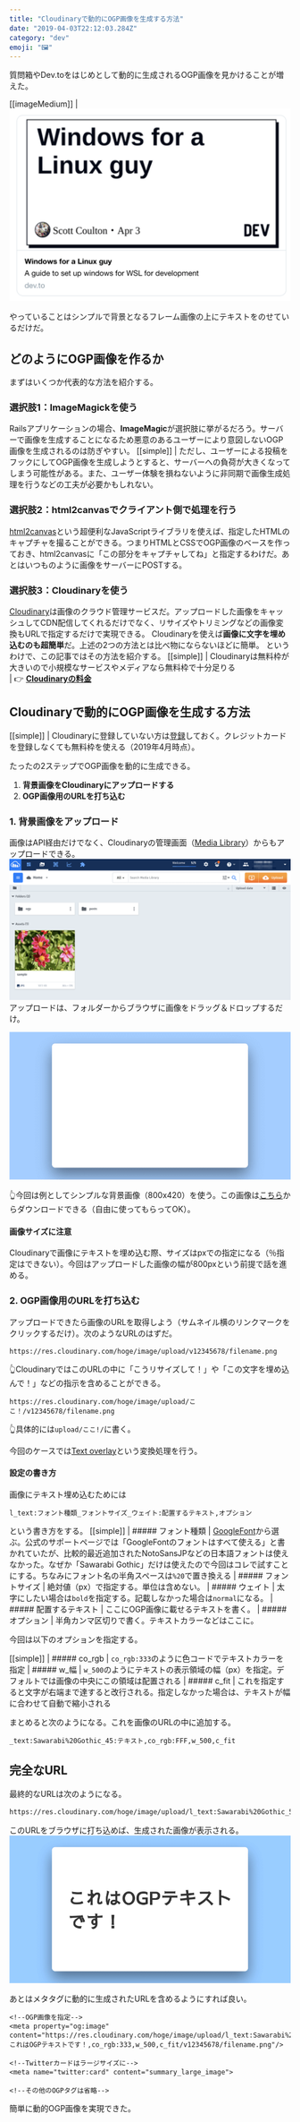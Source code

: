 ```yaml
---
title: "Cloudinaryで動的にOGP画像を生成する方法"
date: "2019-04-03T22:12:03.284Z"
category: "dev"
emoji: "🖼"
---
```


質問箱やDev.toをはじめとして動的に生成されるOGP画像を見かけることが増えた。

[[imageMedium]]
| ![Dev.toのOGP画像](2019-04-03-11-27-42.png)

やっていることはシンプルで背景となるフレーム画像の上にテキストをのせているだけだ。

## どのようにOGP画像を作るか
まずはいくつか代表的な方法を紹介する。

### 選択肢1：ImageMagickを使う
Railsアプリケーションの場合、**ImageMagic**が選択肢に挙がるだろう。サーバーで画像を生成することになるため悪意のあるユーザーにより意図しないOGP画像を生成されるのは防ぎやすい。
[[simple]]
| ただし、ユーザーによる投稿をフックにしてOGP画像を生成しようとすると、サーバーへの負荷が大きくなってしまう可能性がある。また、ユーザー体験を損ねないように非同期で画像生成処理を行うなどの工夫が必要かもしれない。

### 選択肢2：html2canvasでクライアント側で処理を行う
[html2canvas](https://html2canvas.hertzen.com/)という超便利なJavaScriptライブラリを使えば、指定したHTMLのキャプチャを撮ることができる。つまりHTMLとCSSでOGP画像のベースを作っておき、html2canvasに「この部分をキャプチャしてね」と指定するわけだ。あとはいつものように画像をサーバーにPOSTする。

### 選択肢3：Cloudinaryを使う
[Cloudinary](http://cloudinary.com)は画像のクラウド管理サービスだ。アップロードした画像をキャッシュしてCDN配信してくれるだけでなく、リサイズやトリミングなどの画像変換もURLで指定するだけで実現できる。
Cloudinaryを使えば**画像に文字を埋め込むのも超簡単**だ。上述の2つの方法とは比べ物にならないほどに簡単。
というわけで、この記事ではその方法を紹介する。
[[simple]]
| Cloudinaryは無料枠が大きいので小規模なサービスやメディアなら無料枠で十分足りる<br>
| 👉 [**Cloudinaryの料金**](https://cloudinary.com/pricing)


## Cloudinaryで動的にOGP画像を生成する方法

[[simple]]
| Cloudinaryに登録していない方は[登録](https://cloudinary.com/pricing)しておく。クレジットカードを登録しなくても無料枠を使える（2019年4月時点）。


たったの2ステップでOGP画像を動的に生成できる。
1. **背景画像をCloudinaryにアップロードする**
2. **OGP画像用のURLを打ち込む**

### 1. 背景画像をアップロード
画像はAPI経由だけでなく、Cloudinaryの管理画面（[Media Library](https://cloudinary.com/console/media_library)）からもアップロードできる。
![Cloudinary Media Library](2019-04-03-12-06-12.png)
アップロードは、フォルダーからブラウザに画像をドラッグ＆ドロップするだけ。

![](2019-04-03-12-14-37.png)

👆今回は例としてシンプルな背景画像（800x420）を使う。この画像は[こちら](https://www.dropbox.com/s/7xhksqctnrsl46v/ogp.png?dl=0)からダウンロードできる（自由に使ってもらってOK）。

#### 画像サイズに注意
Cloudinaryで画像にテキストを埋め込む際、サイズはpxでの指定になる（％指定はできない）。今回はアップロードした画像の幅が800pxという前提で話を進める。

### 2. OGP画像用のURLを打ち込む
アップロードできたら画像のURLを取得しよう（サムネイル横のリンクマークをクリックするだけ）。次のようなURLのはずだ。

```html:title=デフォルトのURL
https://res.cloudinary.com/hoge/image/upload/v12345678/filename.png
```

👆CloudinaryではこのURLの中に「こうリサイズして！」や「この文字を埋め込んで！」などの指示を含めることができる。

```html:title=指示を追加
https://res.cloudinary.com/hoge/image/upload/ここ！/v12345678/filename.png
```

👆具体的には`upload/ここ!/`に書く。

今回のケースでは[Text overlay](https://support.cloudinary.com/hc/en-us/articles/202521442-How-to-add-a-text-overlay-)という変換処理を行う。

#### 設定の書き方
画像にテキスト埋め込むためには
```html:title=
l_text:フォント種類_フォントサイズ_ウェイト:配置するテキスト,オプション
```
という書き方をする。
[[simple]]
| ##### フォント種類
| [GoogleFont](https://fonts.google.com/)から選ぶ。公式のサポートページでは「GoogleFontのフォントはすべて使える」と書かれていたが、比較的最近追加されたNotoSansJPなどの日本語フォントは使えなかった。なぜか「Sawarabi Gothic」だけは使えたので今回はコレで試すことにする。ちなみにフォント名の半角スペースは`%20`で置き換える
| ##### フォントサイズ
| 絶対値（px）で指定する。単位は含めない。
| ##### ウェイト
| 太字にしたい場合は`bold`を指定する。記載しなかった場合は`normal`になる。
| ##### 配置するテキスト
| ここにOGP画像に載せるテキストを書く。
| ##### オプション
| 半角カンマ区切りで書く。テキストカラーなどはここに。

今回は以下のオプションを指定する。

[[simple]]
| ##### co_rgb
| `co_rgb:333`のように色コードでテキストカラーを指定
| ##### w_幅
| `w_500`のようにテキストの表示領域の幅（px）を指定。デフォルトでは画像の中央にこの領域は配置される
| ##### c_fit
| これを指定すると文字が右端まで達すると改行される。指定しなかった場合は、テキストが幅に合わせて自動で縮小される


まとめると次のようになる。これを画像のURLの中に追加する。
```html:title=こんな指定にする
_text:Sawarabi%20Gothic_45:テキスト,co_rgb:FFF,w_500,c_fit
```

## 完全なURL
最終的なURLは次のようになる。
```html
https://res.cloudinary.com/hoge/image/upload/l_text:Sawarabi%20Gothic_50_bold:これはOGPテキストです！,co_rgb:333,w_500,c_fit/v12345678/filename.png
```
このURLをブラウザに打ち込めば、生成された画像が表示される。
![](2019-04-03-12-58-05.png)

あとはメタタグに動的に生成されたURLを含めるようにすれば良い。
```html:title=メタタグを指定
<!--OGP画像を指定-->
<meta property="og:image" content="https://res.cloudinary.com/hoge/image/upload/l_text:Sawarabi%20Gothic_50_bold:これはOGPテキストです！,co_rgb:333,w_500,c_fit/v12345678/filename.png"/>

<!--Twitterカードはラージサイズに-->
<meta name="twitter:card" content="summary_large_image">

<!--その他のOGPタグは省略-->
```

簡単に動的OGP画像を実現できた。